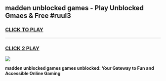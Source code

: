 
## madden unblocked games - Play Unblocked Gmaes & Free #ruul3
<h3>
<a href="https://news.freeplayer.one?title=madden_unblocked_games&ref=24F">CLICK TO PLAY</a></h3>
<hr>

<h3>
<a href="https://news.freeplayer.one?title=madden_unblocked_games&ref=24F">CLICK 2 PLAY</a>
  
</h3>

<a href="https://news.freeplayer.one?title=madden_unblocked_games&ref=24F/"><img src="https://clearcache.store/games.png"></a>


**madden unblocked games games unblocked: Your Gateway to Fun and Accessible Online Gaming**
